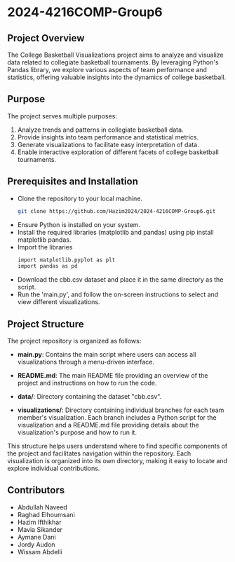 # 2024-4216COMP-Group6

## Project Overview
The College Basketball Visualizations project aims to analyze and visualize data related to collegiate basketball tournaments. By leveraging Python's Pandas library, we explore various aspects of team performance and statistics, offering valuable insights into the dynamics of college basketball.

## Purpose
The project serves multiple purposes:
1. Analyze trends and patterns in collegiate basketball data.
2. Provide insights into team performance and statistical metrics.
3. Generate visualizations to facilitate easy interpretation of data.
4. Enable interactive exploration of different facets of college basketball tournaments.

## Prerequisites and Installation
* Clone the repository to your local machine.
    ```sh
    git clone https://github.com/Hazim2024/2024-4216COMP-Group6.git
    ```
* Ensure Python is installed on your system.
* Install the required libraries (matplotlib and pandas) using pip install matplotlib pandas.
* Import the libraries
    ```sh
    import matplotlib.pyplot as plt
    import pandas as pd
    ```
* Download the cbb.csv dataset and place it in the same directory as the script.
* Run the 'main.py', and follow the on-screen instructions to select and view different visualizations.

## Project Structure
The project repository is organized as follows:

- **main.py**: Contains the main script where users can access all visualizations through a menu-driven interface.

- **README.md**: The main README file providing an overview of the project and instructions on how to run the code.

- **data/**: Directory containing the dataset "cbb.csv".

- **visualizations/**: Directory containing individual branches for each team member's visualization. Each branch includes a Python script for the visualization and a README.md file providing details about the visualization's purpose and how to run it.

This structure helps users understand where to find specific components of the project and facilitates navigation within the repository. Each visualization is organized into its own directory, making it easy to locate and explore individual contributions.

## Contributors
* Abdullah Naveed
* Raghad Elhoumsani
* Hazim Ifthikhar
* Mavia Sikander
* Aymane Dani
* Jordy Audon
* Wissam Abdelli